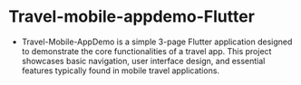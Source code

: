 # Travel-mobile-appdemo-Flutter
- Travel-Mobile-AppDemo is a simple 3-page Flutter application designed to demonstrate the core functionalities of a travel app. This project showcases basic navigation, user interface design, and essential features typically found in mobile travel applications.
